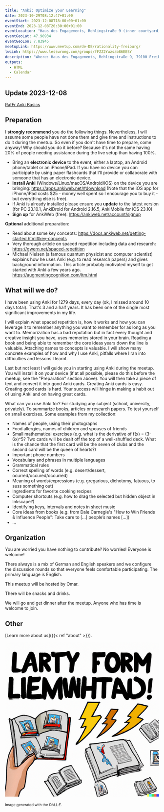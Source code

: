 ```yaml
---
title: "Anki: Optimize your Learning"
date: 2023-10-29T08:12:47+01:00
eventStart: 2023-12-08T18:00:00+01:00
eventEnd: 2023-12-08T20:30:00+01:00
eventLocation: "Haus des Engagements, Rehlingstraße 9 (inner courtyard), 79100 Freiburg"
eventGeoLat: 47.98934
eventGeoLon: 7.83945
meetupLink: https://www.meetup.com/de-DE/rationality-freiburg/
lwLink: https://www.lesswrong.com/groups/fFZZ2Ywzsab86EESY
description: "Where: Haus des Engagements, Rehlingstraße 9, 79100 Freiburg. When: Friday, December 8th 2023 at 18:00 hours CET."
outputs:
  - HTML
  - Calendar
---
```


## Update 2023-12-08

[RatFr Anki Basics](./RatFr_Anki_Basics.apkg)


## Preparation

I **strongly recommend** you do the following things. Nevertheless, I will
assume some people have not done them and give time and instructions to do it
during the meetup. So even if you don't have time to prepare, come anyway! Why
should you do it before? Because it's not the same having 20% of people needing
assistance during the live setup than having 100%.

* Bring an **electronic device** to the event, either a laptop, an Android
  phone/tablet or an iPhone/iPad. If you have no device you can participate by
  using paper flashcards that I'll provide or collaborate with someone that has
  an electronic device.
* **Install Anki** (Windows/Linux/macOS/Android/iOS) on the device you are
  bringing: https://apps.ankiweb.net/#download (Note that the iOS app for
  iPhone/iPad costs $25 - money well spent so I encourage you to buy it - but
  everything else is free).
* If Anki is already installed please ensure you **update** to the latest
  version (for PC 23.10.1, AnkiDroid for Android 2.16.5, AnkiMobile for iOS
  23.10)
* **Sign up** for AnkiWeb (free): https://ankiweb.net/account/signup

**Optional** additional preparation:

* Read about some key concepts:
  https://docs.ankiweb.net/getting-started.html#key-concepts
* Very thorough article on spaced repetition including data and research:
  https://gwern.net/spaced-repetition
* Michael Nielsen (a famous quantum physicist and computer scientist) explains
  how he uses Anki (e.g. to read research papers) and gives background
  information. This article probably motivated myself to get started with Anki
  a few years ago. https://augmentingcognition.com/ltm.html


## What will we do?

I have been using Anki for 1279 days, every day (ok, I missed around 10 days
total). That's 3 and a half years. It has been one of the single most
significant improvements in my life.

I will explain what spaced repetition is, how it works and how you can leverage
it to remember anything you want to remember for as long as you want to.
Memorization has a bad reputation but in fact every thought and creative
insight you have, uses memories stored in your brain. Reading a book and being
able to remember the core ideas years down the line is valuable. Attaching
names to concepts is valuable. I will show many concrete examples of how and
why I use Anki, pitfalls where I ran into difficulties and lessons I learnt.

Last but not least I will guide you in starting using Anki during the meetup.
You will install it on your device (if at all possible, please do this before
the meetup, see the "Preparation" section above). You will then take a piece of
text and convert it into good Anki cards. Creating Anki cards is easy. Creating
good cards is hard. Your success will hinge in making a habit out of using Anki
and on having great cards.

What can you use Anki for? For studying any subject (school, university,
privately). To summarize books, articles or research papers. To test yourself
on small exercises. Some examples from my collection:

* Names of people, using their photographs
* Food allergies, names of children and spouses of friends
* Small mathematical exercises (e.g. what is the derivative of f(x) = (3-6x)^5?
  Two cards will be dealt off the top of a well-shuffled deck. What is the
  chance that the first card will be the seven of clubs and the second card
  will be the queen of hearts?)
* Important phone numbers
* Vocabulary and phrases in multiple languages
* Grammatical rules
* Correct spelling of words (e.g. desert/dessert, ocurred/occured/occurred)
* Meaning of words/expressions (e.g. gregarious, dichotomy, fatuous, to suss
  something out)
* Ingredients for favorite cooking recipes
* Computer shortcuts (e.g. how to drag the selected but hidden object in
  Inkscape?)
* Identifying keys, intervals and notes in sheet music
* Core ideas from books (e.g. from Dale Carnegie's "How to Win Friends & Influence
  People": Take care to [...] people’s names [...])
* ...


## Organization

You are worried you have nothing to contribute? No worries! Everyone is
welcome!

There always is a mix of German and English speakers and we configure the
discussion rounds so that everyone feels comfortable participating. The primary
language is English.

This meetup will be hosted by Omar.

There will be snacks and drinks.

We will go and get dinner after the meetup. Anyone who has time is welcome to
join.


## Other

[Learn more about us]({{< ref "about" >}}).

![Learning](cover.png "Learning")

<small>Image generated with the _DALL·E_.</small>
